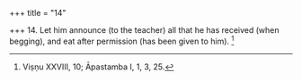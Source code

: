 +++
title = "14"

+++
14. Let him announce (to the teacher) all that he has received (when begging), and eat after permission (has been given to him). [^13] 


[^13]:  Viṣṇu XXVIII, 10; Āpastamba I, 1, 3, 25.
